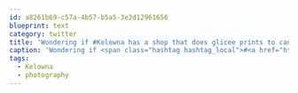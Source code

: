 ```yaml
---
id: a8261b69-c57a-4b57-b5a5-3e2d12961656
blueprint: text
category: twitter
title: 'Wondering if #Kelowna has a shop that does glicee prints to canvas .  Anyone? #photography'
caption: 'Wondering if <span class="hashtag hashtag_local">#<a href="http://tweettemp.darylchymko.ca/?tag=kelowna">Kelowna</a> has a shop that does glicee prints to canvas .  Anyone? <span class="hashtag hashtag_local">#<a href="http://tweettemp.darylchymko.ca/?tag=photography">photography</a>'
tags:
  - Kelowna
  - photography
---
```

